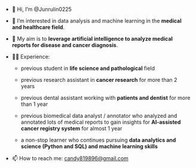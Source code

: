 - 👋 Hi, I’m @Junrulin0225
- 👀 I’m interested in data analysis and machine learning in the **medical and healthcare field**.
- 🎯 My aim is to **leverage artificial intelligence to analyze medical reports for disease and cancer diagnosis**.
- 👩‍💻 Experience:

  - previous student in **life science and pathological** field 

  - previous research assistant in **cancer research** for more than 2 years

  - previous dental assistant working with **patients and dentist** for more than 1 year

  - previous biomedical data analyst / annotator who analyzed and annotated lots of medical reports to gain insights for **AI-assisted cancer registry system** for almost 1 year

  - a non-stop learner who continues pursuing **data analytics and science (Python and SQL) and machine learning skills**

- 📫 How to reach me: candy819896@gmail.com

<!---
Junrulin0225/Junrulin0225 is a ✨ special ✨ repository because its `README.md` (this file) appears on your GitHub profile.
You can click the Preview link to take a look at your changes.
--->
